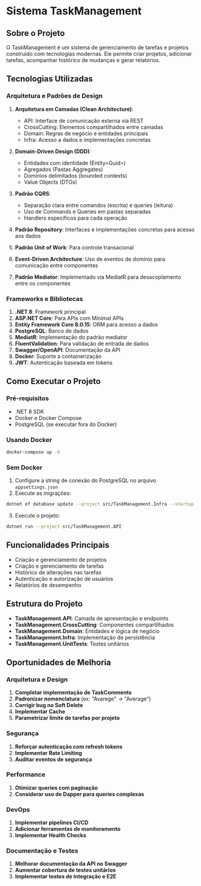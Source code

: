 # Sistema TaskManagement

## Sobre o Projeto
O TaskManagement é um sistema de gerenciamento de tarefas e projetos construído com tecnologias modernas. Ele permite criar projetos, adicionar tarefas, acompanhar histórico de mudanças e gerar relatórios.

## Tecnologias Utilizadas

### Arquitetura e Padrões de Design
1. **Arquitetura em Camadas (Clean Architecture)**:
   - API: Interface de comunicação externa via REST
   - CrossCutting: Elementos compartilhados entre camadas
   - Domain: Regras de negócio e entidades principais
   - Infra: Acesso a dados e implementações concretas

2. **Domain-Driven Design (DDD)**:
   - Entidades com identidade (Entity\<Guid>)
   - Agregados (Pastas Aggregates)
   - Domínios delimitados (bounded contexts)
   - Value Objects (DTOs)

3. **Padrão CQRS**:
   - Separação clara entre comandos (escrita) e queries (leitura)
   - Uso de Commands e Queries em pastas separadas
   - Handlers específicos para cada operação

4. **Padrão Repository**: Interfaces e implementações concretas para acesso aos dados

5. **Padrão Unit of Work**: Para controle transacional

6. **Event-Driven Architecture**: Uso de eventos de domínio para comunicação entre componentes

7. **Padrão Mediator**: Implementado via MediatR para desacoplamento entre os componentes

### Frameworks e Bibliotecas
1. **.NET 8**: Framework principal
2. **ASP.NET Core**: Para APIs com Minimal APIs
3. **Entity Framework Core 8.0.15**: ORM para acesso a dados
4. **PostgreSQL**: Banco de dados
5. **MediatR**: Implementação do padrão mediator
6. **FluentValidation**: Para validação de entrada de dados
7. **Swagger/OpenAPI**: Documentação da API
8. **Docker**: Suporte a containerização
9. **JWT**: Autenticação baseada em tokens

## Como Executar o Projeto

### Pré-requisitos
- .NET 8 SDK
- Docker e Docker Compose
- PostgreSQL (se executar fora do Docker)

### Usando Docker
```bash
docker-compose up -d
```

### Sem Docker
1. Configure a string de conexão do PostgreSQL no arquivo `appsettings.json`
2. Execute as migrações:
```bash
dotnet ef database update --project src/TaskManagement.Infra --startup-project src/TaskManagement.API
```
3. Execute o projeto:
```bash
dotnet run --project src/TaskManagement.API
```

## Funcionalidades Principais
- Criação e gerenciamento de projetos
- Criação e gerenciamento de tarefas
- Histórico de alterações nas tarefas
- Autenticação e autorização de usuários
- Relatórios de desempenho

## Estrutura do Projeto
- **TaskManagement.API**: Camada de apresentação e endpoints
- **TaskManagement.CrossCutting**: Componentes compartilhados
- **TaskManagement.Domain**: Entidades e lógica de negócio
- **TaskManagement.Infra**: Implementação de persistência
- **TaskManagement.UnitTests**: Testes unitários

## Oportunidades de Melhoria

### Arquitetura e Design
1. **Completar implementação de TaskComments**
2. **Padronizar nomenclatura** (ex: "Avarege" → "Average")
3. **Corrigir bug no Soft Delete**
4. **Implementar Cache**
5. **Parametrizar limite de tarefas por projeto**

### Segurança
1. **Reforçar autenticação com refresh tokens**
2. **Implementar Rate Limiting**
3. **Auditar eventos de segurança**

### Performance
1. **Otimizar queries com paginação**
2. **Considerar uso de Dapper para queries complexas**

### DevOps
1. **Implementar pipelines CI/CD**
2. **Adicionar ferramentas de monitoramento**
3. **Implementar Health Checks**

### Documentação e Testes
1. **Melhorar documentação da API no Swagger**
2. **Aumentar cobertura de testes unitários**
3. **Implementar testes de integração e E2E**